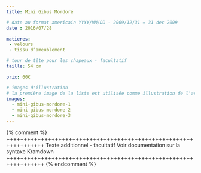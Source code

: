 ```yaml
---
title: Mini Gibus Mordoré

# date au format americain YYYY/MM/DD - 2009/12/31 = 31 dec 2009
date : 2016/07/28

matieres:
 - velours
 - tissu d’ameublement

# tour de tête pour les chapeaux - facultatif
taille: 54 cm

prix: 60€

# images d'illustration
# la première image de la liste est utilisée comme illustration de l'article dans les pages de listing.
images:
  - mini-gibus-mordore-1
  - mini-gibus-mordore-2
  - mini-gibus-mordore-3
---
```

{% comment %} +++++++++++++++++++++++++++++++++++++++++++++++++++++++++++++++++
              Texte additionnel - facultatif
              Voir documentation sur la syntaxe Kramdown
+++++++++++++++++++++++++++++++++++++++++++++++++++++++++++++++++ {% endcomment %}
